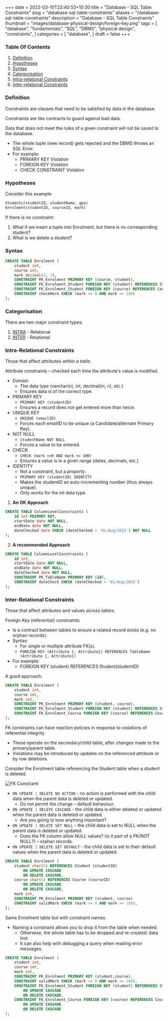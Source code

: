 +++ 
date = 2022-03-10T23:40:53+10:30
title = "Database - SQL Table Constraints"
slug = "database-sql-table-constraints"
aliases = "/database-sql-table-constraints"
description = "Database - SQL Table Constraints"
thumbnail = "images/database-physical-design/foreign-key.png"
tags = [
    "database",
    "fundamentals",
    "SQL",
    "DBMS",
    "physical design",
    "constraints",
]
categories = [
    "database",
]
draft = false
+++

### Table Of Contents

1. [Definition](#definition)
1. [Hypotheses](#hypotheses)
1. [Syntax](#syntax)
1. [Categorisation](#categorisation)
1. [Intra-relational Constraints](#intra-relational-constraints)
1. [Inter-relational Constraints](#inter-relational-constraints)

### Definition

Constraints are clauses that need to be satisfied by data in the database.

Constraints are like contracts to guard against bad data.

Data that does not meet the rules of a given constraint will not be
saved to the database.

- The whole tuple (new record) gets rejected and the DBMS throws an SQL Error.
- For example:
  - PRIMARY KEY Violation
  - FOREIGN KEY Violation
  - CHECK CONSTRAINT Violation

### Hypotheses

Consider this example:

```sql
Students(studentID, studentName, gpa)
Enrolment(studentID, courseID, mark)
```

If there is no constraint:
1. What if we insert a tuple into Enrolment, but there is no
   corresponding student?
1. What is we delete a student?

### Syntax

```sql
CREATE TABLE Enrolment (
    student int,
    course int,
    mark decimal(3, 2),
    CONSTRAINT PK_Enrolment PRIMARY KEY (course, student),
    CONSTRAINT FK_Enrolment_Student FOREIGN KEY (student) REFERENCES Student (studentID),
    CONSTRAINT FK_Enrolment_Student FOREIGN KEY (course) REFERENCES Course (courseID),
    CONSTRAINT checkMark CHECK (mark >= 0 AND mark <= 100)
);
```

### Categorisation

There are two major constraint types:

1. [INTRA](https://www.oxfordlearnersdictionaries.com/definition/english/intra?q=intra) - Relational
1. [INTER](https://www.oxfordlearnersdictionaries.com/definition/english/inter_2) - Relational

### Intra-Relational Constraints

Those that affect attributes *within a table*.

Attribute constraints – checked each time the attribute's value is modified.

- Domain
  - The data type (varchar(n), int, decimal(m, n), etc.)
  - Ensures data is of the correct type.
- PRIMARY KEY
  - `PRIMARY KEY (studentID)`
  - Ensures a record does not get entered more than twice.
- UNIQUE KEY
  - `UNIQUE (emailID)`
  - Forces each emailID to be unique (a Candidate/alternate Primary
    Key).
- NOT NULL
  - `studentName NOT NULL`
  - Forces a value to be entered.
- CHECK
  - `CHECK (mark >=0 AND mark <= 100)`
  - Ensures a value is in a given range (dates, decimals, etc.)
- IDENTITY
  - Not a constraint, but a *property*.
  - `PRIMARY KEY (studentID) IDENTITY`
  - Makes the studentID an auto-incrementing number (thus always
    unique).
  - Only works for the int data type.

1. **An OK Approach**

```sql
CREATE TABLE ColumnLevelConstraints (
    id int PRIMARY KEY,
    startDate date NOT NULL,
    endDate date NOT NULL,
    dateChecked date CHECK (dateChecked > '01/Aug/2015') NOT NULL
);
```
2. **A recommended Approach**

```sql
CREATE TABLE ColumnLevelConstraints (
    id int,
    startDate date NOT NULL,
    endDate date NOT NULL,
    dateChecked date NOT NULL,
    CONSTRAINT PK_TableName PRIMARY KEY (id),
    CONSTRAINT dateCheck CHECK (dateChecked > '01/Aug/2015')
);
```

### Inter-Relational Constraints
Those that affect attributes and values *across tables*.

Foreign Key (referential) constraints:

- Is a contract between tables to ensure a related record exists (e.g.
  no orphan records).
- Syntax:
  - For single or multiple attribute FK(s).
  - `FOREIGN KEY (Attribute {, Attribute}) REFERENCES TableName
    (Attribute {, Attribute})`
- For example:
  - FOREIGN KEY (student) REFERENCES Student(studentID)

A good approach:

```sql
CREATE TABLE Enrolment (
    student int,
    course int,
    mark int,
    CONSTRAINT PK_Enrolment PRIMARY KEY (student, course),
    CONSTRAINT FK_Enrolment_Student FOREIGN KEY (student) REFERENCES Student (studentID),
    CONSTRAINT FK_Enrolment_Course FOREIGN KEY (course) REFERENCES Course (courseID)
);
```

FK constraints can have reaction policies in response to violations of
referential integrity.

- These operate on the secondary/child table, after changes made to the
  primary/parent table.
- Violations may be introduced by updates on the referenced attribute or
  by row deletions.

Consider the Enrolment table referencing the Student table when a
student is deleted.

![FK Constraint](/images/database-physical-design/foreign-key.png)

- `ON UPDATE | DELETE NO ACTION` - no action is performed with the child
  data when the parent data is deleted or updated.
  - Do not permit the change – default behaviour.
- `ON UPDATE | DELETE CASCADE` - the child data is either deleted or
  updated when the parent data is deleted or updated.
  - Are you going to lose anything important?
- `ON UPDATE | DELETE SET NULL` - the child data is set to NULL when the
  parent data is deleted or updated.
  - Does the FK column allow NULL values? (is it part of a PK/NOT NULL?)
    – orphan records.
- `ON UPDATE | DELETE SET DEFAULT` - the child data is set to their
  default values when the parent data is deleted or updated.

```sql
CREATE TABLE Enrolment (
    student char(5) REFERENCES Student (studentID)
        ON UPDATE CASCADE
        ON DELETE CASCADE,
    course char(5) REFERENCES Course (courseID)
        ON UPDATE CASCADE
        ON DELETE CASCADE,
    mark int,
    CONSTRAINT PK_Enrolment PRIMARY KEY (student, course)
    CONSTRAINT validMark CHECK (mark >= 0 AND mark <= 100),
);
```

Same Enrolment table but with constraint names.
- Naming a constraint allows you to drop it from the table when needed.
  - Otherwise, the whole table has to be dropped and re-created: data
    lost.
  - It can also help with debugging a query when reading error messages.

```sql
CREATE TABLE Enrolment (
    student int,
    course int,
    mark int,
    CONSTRAINT PK_Enrolment PRIMARY KEY (student,course),
    CONSTRAINT validMark CHECK (mark >= 0 AND mark <= 100),
    CONSTRAINT FK_Enrolment_Student FOREIGN KEY (student) REFERENCES Student (studentID)
        ON UPDATE CASCADE
        ON DELETE CASCADE,
    CONSTRAINT FK_Enrolment_Course FOREIGN KEY (course) REFERENCES Course (courseID)
        ON UPDATE CASCADE
        ON DELETE CASCADE
);
```
